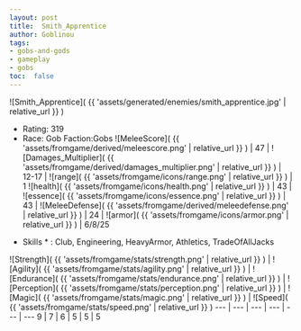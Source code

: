 ```yaml
---
layout: post
title:  Smith_Apprentice
author: Goblinou
tags:
- gobs-and-gods
- gameplay
- gobs
toc:  false
---
```


![Smith_Apprentice]( {{ 'assets/generated/enemies/smith_apprentice.jpg' | relative_url }} )
- Rating: 319
- Race: Gob  Faction:Gobs
![MeleeScore]( {{ 'assets/fromgame/derived/meleescore.png' | relative_url }} ) | 47 | ![Damages_Multiplier]( {{ 'assets/fromgame/derived/damages_multiplier.png' | relative_url }} ) | 12-17 | ![range]( {{ 'assets/fromgame/icons/range.png' | relative_url }} ) | 1
![health]( {{ 'assets/fromgame/icons/health.png' | relative_url }} ) | 43 | ![essence]( {{ 'assets/fromgame/icons/essence.png' | relative_url }} ) | 43 | ![MeleeDefense]( {{ 'assets/fromgame/derived/meleedefense.png' | relative_url }} ) | 24 | ![armor]( {{ 'assets/fromgame/icons/armor.png' | relative_url }} ) | 6/8/25
* Skills * : Club, Engineering, HeavyArmor, Athletics, TradeOfAllJacks

![Strength]( {{ 'assets/fromgame/stats/strength.png' | relative_url }} ) | ![Agility]( {{ 'assets/fromgame/stats/agility.png' | relative_url }} ) | ![Endurance]( {{ 'assets/fromgame/stats/endurance.png' | relative_url }} ) | ![Perception]( {{ 'assets/fromgame/stats/perception.png' | relative_url }} ) | ![Magic]( {{ 'assets/fromgame/stats/magic.png' | relative_url }} ) | ![Speed]( {{ 'assets/fromgame/stats/speed.png' | relative_url }} )
--- | --- | --- | --- | --- | ---
9 | 7 | 6 | 5 | 5 | 5

